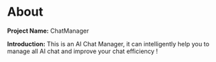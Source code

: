 # About

**Project Name:**  ChatManager

**Introduction:**  This is an AI Chat Manager, it can intelligently help you to manage all AI chat and improve your chat efficiency !

